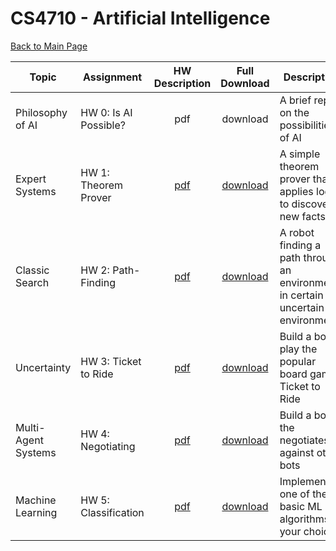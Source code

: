 CS4710 - Artificial Intelligence
===============================

[Back to Main Page](../readme.html)

| Topic | Assignment | HW Description | Full Download | Description |
| ----- | ----- | :---: | :--------: | --------------------|
| Philosophy of AI | HW 0: Is AI Possible? | pdf | download | A brief report on the possibilities of AI |
| Expert Systems | HW 1: Theorem Prover | [pdf](hw1_TheoremProver/hw1_TheoremProver.pdf) | [download](./hw1_TheoremProver.zip) | A simple theorem prover that applies logic to discover new facts |
| Classic Search | HW 2: Path-Finding | [pdf](hw2_ProbabilisticAStar/hw2_ProbabilisticAStar.pdf) | [download](./hw2_ProbabilisticAStar.zip) | A robot finding a path through an environment in certain and uncertain environments |
| Uncertainty | HW 3: Ticket to Ride | [pdf](hw3_TicketToRide/hw3_TicketToRide.pdf) | [download](./hw3_TicketToRide.zip) | Build a bot to play the popular board game Ticket to Ride |
| Multi-Agent Systems | HW 4: Negotiating | [pdf](hw4_negotiator/hw4_negotiating.pdf) | [download](./hw4_negotiator.zip) | Build a bot the negotiates against other bots |
| Machine Learning | HW 5: Classification | [pdf](hw5_MachineLearning/hw5_machineLearning.pdf) | [download](./hw5_MachineLearning.zip) | Implement one of the basic ML algorithms of your choice |

